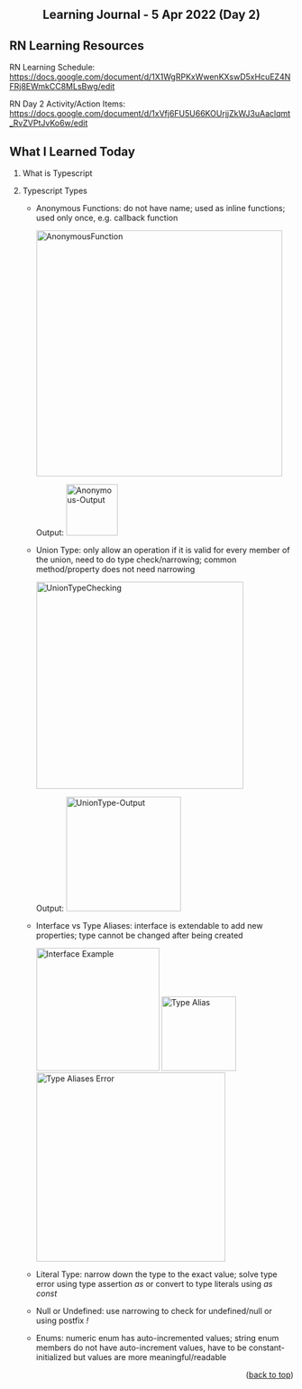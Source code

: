 <div id="top"></div>
<h2 align="center">Learning Journal - 5 Apr 2022 (Day 2)</h2>



## RN Learning Resources
RN Learning Schedule: https://docs.google.com/document/d/1X1WgRPKxWwenKXswD5xHcuEZ4NFRj8EWmkCC8MLsBwg/edit

RN Day 2 Activity/Action Items: https://docs.google.com/document/d/1xVfj6FU5U66KOUrjjZkWJ3uAaclqmt_RvZVPtJvKo6w/edit



## What I Learned Today
1. What is Typescript

2. Typescript Types
    - Anonymous Functions: do not have name; used as inline functions; used only once, e.g. callback function
      
      <img width="436" alt="AnonymousFunction" src="https://user-images.githubusercontent.com/97433108/161708400-f107cd56-ab32-4dec-a090-63e642303fb6.png">
      
      Output: <img width="91" alt="Anonymous-Output" src="https://user-images.githubusercontent.com/97433108/161710256-06183d0a-cbc8-4615-a85d-4f1726207248.png">



    - Union Type: only allow an operation if it is valid for every member of the union, need to do type check/narrowing; common method/property does not need narrowing
      
      <img width="367" alt="UnionTypeChecking" src="https://user-images.githubusercontent.com/97433108/161709325-99bed470-576f-45ff-bcf5-f217d2de6af4.png">
      
      Output: <img width="203" alt="UnionType-Output" src="https://user-images.githubusercontent.com/97433108/161709624-64f2ea27-b030-4098-a881-3ae856e9405c.png">
    
    
    - Interface vs Type Aliases: interface is extendable to add new properties; type cannot be changed after being created
      
      <img width="218" alt="Interface Example" src="https://user-images.githubusercontent.com/97433108/161771994-75649502-7281-426a-a914-dd1cfb4c1dc9.png">
      
      
      <img width="132" alt="Type Alias" src="https://user-images.githubusercontent.com/97433108/161772114-23a3386d-3341-47bf-9d8a-bef0ce144131.png">
      <img width="335" alt="Type Aliases Error" src="https://user-images.githubusercontent.com/97433108/161772163-fd4dc67a-4f4c-4693-b895-9174b38373a9.png">

    
    - Literal Type: narrow down the type to the exact value; solve type error using type assertion _as_ or convert to type literals using _as const_
    
    - Null or Undefined: use narrowing to check for undefined/null or using postfix _!_

    - Enums: numeric enum has auto-incremented values; string enum members do not have auto-increment values, have to be constant-initialized but values are more meaningful/readable


<p align="right">(<a href="#top">back to top</a>)</p>
